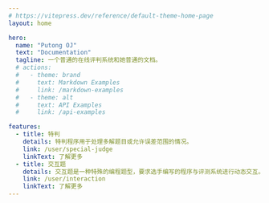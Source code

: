 ```yaml
---
# https://vitepress.dev/reference/default-theme-home-page
layout: home

hero:
  name: "Putong OJ"
  text: "Documentation"
  tagline: 一个普通的在线评判系统和她普通的文档。
  # actions:
  #   - theme: brand
  #     text: Markdown Examples
  #     link: /markdown-examples
  #   - theme: alt
  #     text: API Examples
  #     link: /api-examples

features:
  - title: 特判
    details: 特判程序用于处理多解题目或允许误差范围的情况。
    link: /user/special-judge
    linkText: 了解更多
  - title: 交互题
    details: 交互题是一种特殊的编程题型，要求选手编写的程序与评测系统进行动态交互。
    link: /user/interaction
    linkText: 了解更多
---
```

